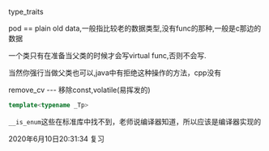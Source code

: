 type_traits

pod == plain old data,一般指比较老的数据类型,没有func的那种,一般是c那边的数据

一个类只有在准备当父类的时候才会写virtual func,否则不会写.

当然你强行当做父类也可以,java中有拒绝这种操作的方法，cpp没有


remove_cv --- 移除const,volatile(易挥发的)
```cpp
template<typename _Tp>


```


`__is_enum`这些在标准库中找不到，老师说编译器知道，所以应该是编译器实现的


2020年6月10日20:31:34 复习